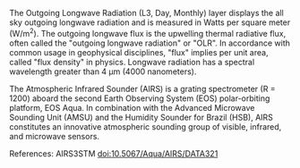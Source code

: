 The Outgoing Longwave Radiation (L3, Day, Monthly) layer displays the all sky outgoing longwave radiation and is measured in Watts per square meter (W/m<sup>2</sup>). The outgoing longwave flux is the upwelling thermal radiative flux, often called the "outgoing longwave radiation" or "OLR". In accordance with common usage in geophysical disciplines, "flux" implies per unit area, called "flux density" in physics. Longwave radiation has a spectral wavelength greater than 4 µm (4000 nanometers).

The Atmospheric Infrared Sounder (AIRS) is a grating spectrometer (R = 1200) aboard the second Earth Observing System (EOS) polar-orbiting platform, EOS Aqua. In combination with the Advanced Microwave Sounding Unit (AMSU) and the Humidity Sounder for Brazil (HSB), AIRS constitutes an innovative atmospheric sounding group of visible, infrared, and microwave sensors.

References: AIRS3STM [doi:10.5067/Aqua/AIRS/DATA321](https://doi.org/10.5067/Aqua/AIRS/DATA321)